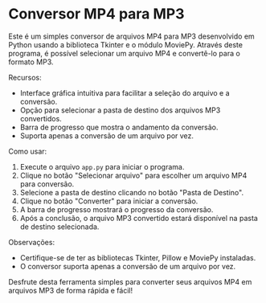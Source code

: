 # Conversor MP4 para MP3

Este é um simples conversor de arquivos MP4 para MP3 desenvolvido em Python usando a biblioteca Tkinter e o módulo MoviePy. Através deste programa, é possível selecionar um arquivo MP4 e convertê-lo para o formato MP3.

Recursos:
- Interface gráfica intuitiva para facilitar a seleção do arquivo e a conversão.
- Opção para selecionar a pasta de destino dos arquivos MP3 convertidos.
- Barra de progresso que mostra o andamento da conversão.
- Suporta apenas a conversão de um arquivo por vez.

Como usar:
1. Execute o arquivo `app.py` para iniciar o programa.
2. Clique no botão "Selecionar arquivo" para escolher um arquivo MP4 para conversão.
3. Selecione a pasta de destino clicando no botão "Pasta de Destino".
4. Clique no botão "Converter" para iniciar a conversão.
5. A barra de progresso mostrará o progresso da conversão.
6. Após a conclusão, o arquivo MP3 convertido estará disponível na pasta de destino selecionada.

Observações:
- Certifique-se de ter as bibliotecas Tkinter, Pillow e MoviePy instaladas.
- O conversor suporta apenas a conversão de um arquivo por vez.

Desfrute desta ferramenta simples para converter seus arquivos MP4 em arquivos MP3 de forma rápida e fácil!

